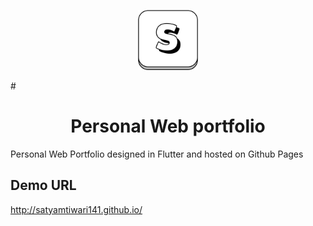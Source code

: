<p align="center" width="100%">
  <img src="assets/Icon.png" width="96" height="96" />
</p> 
#

<h1 align="center">Personal Web portfolio</h1>

Personal Web Portfolio designed in Flutter and hosted on Github Pages
## Demo URL
http://satyamtiwari141.github.io/
